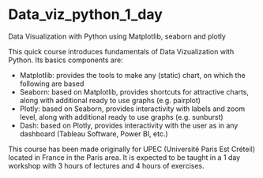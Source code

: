 # Data_viz_python_1_day
Data Visualization with Python using Matplotlib, seaborn and plotly

This quick course introduces fundamentals of Data Vizualization with Python.
Its basics components are:
- Matplotlib: provides the tools to make any (static) chart, on which the following are based
- Seaborn: based on Matplotlib, provides shortcuts for attractive charts, along with additional ready to use graphs (e.g. pairplot)
- Plotly: based on Seaborn, provides interactivity with labels and zoom level, along with additional ready to use graphs (e.g. sunburst)
- Dash: based on Plotly, provides interactivity with the user as in any dashboard (Tableau Software, Power BI, etc.)

This course has been made originally for UPEC (Université Paris Est Créteil) located in France in the Paris area. It is expected to be taught in a 1 day workshop with 3 hours of lectures and 4 hours of exercises.
